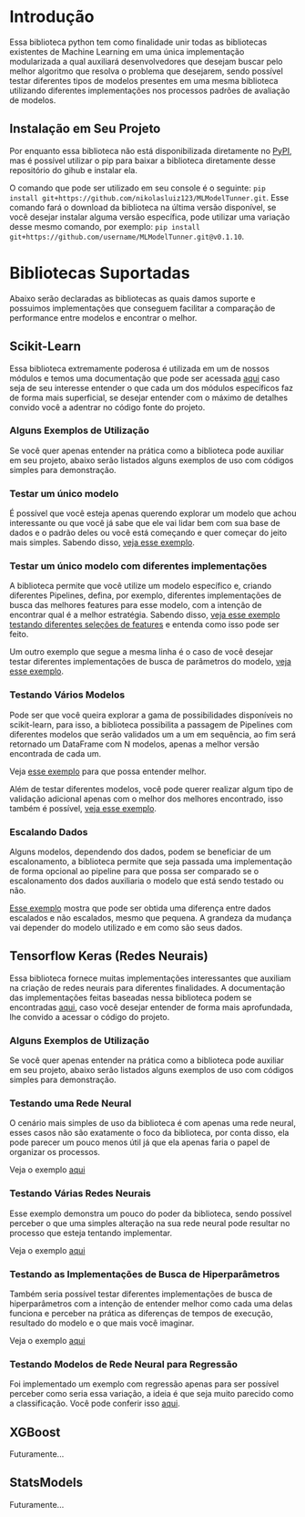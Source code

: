 # Introdução

Essa biblioteca python tem como finalidade unir todas as bibliotecas existentes de
Machine Learning em uma única implementação modularizada a qual auxiliará desenvolvedores
que desejam buscar pelo melhor algoritmo que resolva o problema que desejarem, sendo possível testar diferentes tipos de modelos presentes em uma mesma biblioteca utilizando
diferentes implementações nos processos padrões de avaliação de modelos.

## Instalação em Seu Projeto

Por enquanto essa biblioteca não está disponibilizada diretamente no [PyPI](https://pypi.org/), mas é possível utilizar o pip para baixar a biblioteca diretamente desse repositório do gihub e instalar ela.

O comando que pode ser utilizado em seu console é o seguinte: ```pip install git+https://github.com/nikolasluiz123/MLModelTunner.git```. Esse comando fará o download da biblioteca na última versão disponível,
se você desejar instalar alguma versão específica, pode utilizar uma variação desse mesmo comando, por exemplo: ```pip install git+https://github.com/username/MLModelTunner.git@v0.1.10```.

# Bibliotecas Suportadas

Abaixo serão declaradas as bibliotecas as quais damos suporte e possuimos implementações
que conseguem facilitar a comparação de performance entre modelos e encontrar o melhor.

## Scikit-Learn

Essa biblioteca extremamente poderosa é utilizada em um de nossos módulos e temos uma
documentação que pode ser acessada [aqui](https://github.com/nikolasluiz123/MLModelTunner/blob/master/scikit_learn/README.md)
caso seja de seu interesse entender o que cada um dos módulos específicos faz de forma mais superficial,
se desejar entender com o máximo de detalhes convido você a adentrar no código fonte do projeto.

### Alguns Exemplos de Utilização

Se você quer apenas entender na prática como a biblioteca pode auxiliar em seu projeto, abaixo
serão listados alguns exemplos de uso com códigos simples para demonstração.

### Testar um único modelo

É possível que você esteja apenas querendo explorar um modelo que achou interessante ou que
você já sabe que ele vai lidar bem com sua base de dados e o padrão deles ou você está começando
e quer começar do jeito mais simples. Sabendo disso, [veja esse exemplo](https://github.com/nikolasluiz123/MLModelTunner/blob/master/examples/scikit_learn/classification/one_estimator/testing_one_estimator.py).

### Testar um único modelo com diferentes implementações

A biblioteca permite que você utilize um modelo específico e, criando diferentes Pipelines,
defina, por exemplo, diferentes implementações de busca das melhores features para esse modelo,
com a intenção de encontrar qual é a melhor estratégia. Sabendo disso, [veja esse exemplo testando diferentes seleções de features](https://github.com/nikolasluiz123/MLModelTunner/blob/master/examples/scikit_learn/classification/feature_selection_for_one_estimator/testing_feature_selection_for_one_estimator.py)
e entenda como isso pode ser feito.

Um outro exemplo que segue a mesma linha é o caso de você desejar testar diferentes implementações
de busca de parâmetros do modelo, [veja esse exemplo](https://github.com/nikolasluiz123/MLModelTunner/blob/master/examples/scikit_learn/classification/exploring_hiper_params_of_one_estimator/testing_hiper_params_search.py).

### Testando Vários Modelos

Pode ser que você queira explorar a gama de possibilidades disponíveis no scikit-learn,
para isso, a biblioteca possibilita a passagem de Pipelines com diferentes modelos que
serão validados um a um em sequência, ao fim será retornado um DataFrame com N modelos,
apenas a melhor versão encontrada de cada um.

Veja [esse exemplo](https://github.com/nikolasluiz123/MLModelTunner/blob/master/examples/scikit_learn/classification/many_estimators/testing_search_best_estimator.py)
para que possa entender melhor.

Além de testar diferentes modelos, você pode querer realizar algum tipo de validação adicional
apenas com o melhor dos melhores encontrado, isso também é possível, [veja esse exemplo](https://github.com/nikolasluiz123/MLModelTunner/blob/master/examples/scikit_learn/classification/additional_validation/testing_models_with_additional_validation.py).

### Escalando Dados

Alguns modelos, dependendo dos dados, podem se beneficiar de um escalonamento, a biblioteca permite que seja passada
uma implementação de forma opcional ao pipeline para que possa ser comparado se o escalonamento dos dados auxiliaria o
modelo que está sendo testado ou não.

[Esse exemplo](https://github.com/nikolasluiz123/MLModelTunner/blob/master/examples/scikit_learn/regression/scaling_data/testing_scaling_data.py)
mostra que pode ser obtida uma diferença entre dados escalados e não escalados, mesmo que pequena. A grandeza da mudança
vai depender do modelo utilizado e em como são seus dados.

## Tensorflow Keras (Redes Neurais)

Essa biblioteca fornece muitas implementações interessantes que auxiliam na criação de redes neurais para diferentes
finalidades. A documentação das implementações feitas baseadas nessa biblioteca podem se encontradas [aqui](https://github.com/nikolasluiz123/MLModelTuner/blob/master/wrappers/keras/README.md), caso
você desejar entender de forma mais aprofundada, lhe convido a acessar o código do projeto.

### Alguns Exemplos de Utilização

Se você quer apenas entender na prática como a biblioteca pode auxiliar em seu projeto, abaixo serão listados alguns
exemplos de uso com códigos simples para demonstração.

### Testando uma Rede Neural

O cenário mais simples de uso da biblioteca é com apenas uma rede neural, esses casos não são exatamente o foco da biblioteca,
por conta disso, ela pode parecer um pouco menos útil já que ela apenas faria o papel de organizar os processos.

Veja o exemplo [aqui](https://github.com/nikolasluiz123/MLModelTuner/blob/master/examples/keras/classification/one_neural_network/testing_one_neural_network.py)

### Testando Várias Redes Neurais

Esse exemplo demonstra um pouco do poder da biblioteca, sendo possível perceber o que uma simples alteração na sua rede
neural pode resultar no processo que esteja tentando implementar.

Veja o exemplo [aqui](https://github.com/nikolasluiz123/MLModelTuner/blob/master/examples/keras/classification/multiples_neural_networks/testing_multiples_neural_networks.py)

### Testando as Implementações de Busca de Hiperparâmetros

Também seria possível testar diferentes implementações de busca de hiperparâmetros com a intenção de entender melhor como
cada uma delas funciona e perceber na prática as diferenças de tempos de execução, resultado do modelo e o que mais
você imaginar.

Veja o exemplo [aqui](https://github.com/nikolasluiz123/MLModelTuner/blob/master/examples/keras/classification/exploring_hyper_params_searchers/testing_hyper_params_searchers.py)

### Testando Modelos de Rede Neural para Regressão

Foi implementado um exemplo com regressão apenas para ser possível perceber como seria essa variação, a ideia é que seja muito parecido como a classificação. Você pode conferir isso [aqui](https://github.com/nikolasluiz123/MLModelTuner/blob/master/examples/keras/regression/multiples_neural_networks/testing_multiples_neural_networks.py).

## XGBoost

Futuramente...

## StatsModels

Futuramente...


